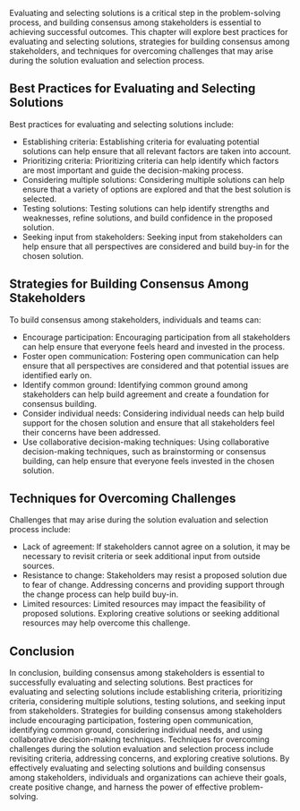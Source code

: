
Evaluating and selecting solutions is a critical step in the problem-solving process, and building consensus among stakeholders is essential to achieving successful outcomes. This chapter will explore best practices for evaluating and selecting solutions, strategies for building consensus among stakeholders, and techniques for overcoming challenges that may arise during the solution evaluation and selection process.

Best Practices for Evaluating and Selecting Solutions
-----------------------------------------------------

Best practices for evaluating and selecting solutions include:

* Establishing criteria: Establishing criteria for evaluating potential solutions can help ensure that all relevant factors are taken into account.
* Prioritizing criteria: Prioritizing criteria can help identify which factors are most important and guide the decision-making process.
* Considering multiple solutions: Considering multiple solutions can help ensure that a variety of options are explored and that the best solution is selected.
* Testing solutions: Testing solutions can help identify strengths and weaknesses, refine solutions, and build confidence in the proposed solution.
* Seeking input from stakeholders: Seeking input from stakeholders can help ensure that all perspectives are considered and build buy-in for the chosen solution.

Strategies for Building Consensus Among Stakeholders
----------------------------------------------------

To build consensus among stakeholders, individuals and teams can:

* Encourage participation: Encouraging participation from all stakeholders can help ensure that everyone feels heard and invested in the process.
* Foster open communication: Fostering open communication can help ensure that all perspectives are considered and that potential issues are identified early on.
* Identify common ground: Identifying common ground among stakeholders can help build agreement and create a foundation for consensus building.
* Consider individual needs: Considering individual needs can help build support for the chosen solution and ensure that all stakeholders feel their concerns have been addressed.
* Use collaborative decision-making techniques: Using collaborative decision-making techniques, such as brainstorming or consensus building, can help ensure that everyone feels invested in the chosen solution.

Techniques for Overcoming Challenges
------------------------------------

Challenges that may arise during the solution evaluation and selection process include:

* Lack of agreement: If stakeholders cannot agree on a solution, it may be necessary to revisit criteria or seek additional input from outside sources.
* Resistance to change: Stakeholders may resist a proposed solution due to fear of change. Addressing concerns and providing support through the change process can help build buy-in.
* Limited resources: Limited resources may impact the feasibility of proposed solutions. Exploring creative solutions or seeking additional resources may help overcome this challenge.

Conclusion
----------

In conclusion, building consensus among stakeholders is essential to successfully evaluating and selecting solutions. Best practices for evaluating and selecting solutions include establishing criteria, prioritizing criteria, considering multiple solutions, testing solutions, and seeking input from stakeholders. Strategies for building consensus among stakeholders include encouraging participation, fostering open communication, identifying common ground, considering individual needs, and using collaborative decision-making techniques. Techniques for overcoming challenges during the solution evaluation and selection process include revisiting criteria, addressing concerns, and exploring creative solutions. By effectively evaluating and selecting solutions and building consensus among stakeholders, individuals and organizations can achieve their goals, create positive change, and harness the power of effective problem-solving.
